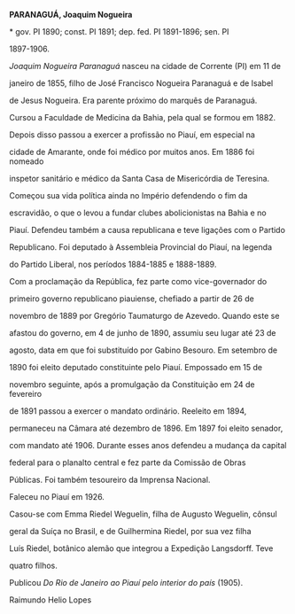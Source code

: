 **PARANAGUÁ, Joaquim Nogueira**



\* gov. PI 1890; const. PI 1891; dep. fed. PI 1891-1896; sen. PI

1897-1906.



*Joaquim Nogueira Paranaguá* nasceu na cidade de Corrente (PI) em 11 de

janeiro de 1855, filho de José Francisco Nogueira Paranaguá e de Isabel

de Jesus Nogueira. Era parente próximo do marquês de Paranaguá.



Cursou a Faculdade de Medicina da Bahia, pela qual se formou em 1882.

Depois disso passou a exercer a profissão no Piauí, em especial na

cidade de Amarante, onde foi médico por muitos anos. Em 1886 foi nomeado

inspetor sanitário e médico da Santa Casa de Misericórdia de Teresina.

Começou sua vida política ainda no Império defendendo o fim da

escravidão, o que o levou a fundar clubes abolicionistas na Bahia e no

Piauí. Defendeu também a causa republicana e teve ligações com o Partido

Republicano. Foi deputado à Assembleia Provincial do Piauí, na legenda

do Partido Liberal, nos períodos 1884-1885 e 1888-1889.



Com a proclamação da República, fez parte como vice-governador do

primeiro governo republicano piauiense, chefiado a partir de 26 de

novembro de 1889 por Gregório Taumaturgo de Azevedo. Quando este se

afastou do governo, em 4 de junho de 1890, assumiu seu lugar até 23 de

agosto, data em que foi substituído por Gabino Besouro. Em setembro de

1890 foi eleito deputado constituinte pelo Piauí. Empossado em 15 de

novembro seguinte, após a promulgação da Constituição em 24 de fevereiro

de 1891 passou a exercer o mandato ordinário. Reeleito em 1894,

permaneceu na Câmara até dezembro de 1896. Em 1897 foi eleito senador,

com mandato até 1906. Durante esses anos defendeu a mudança da capital

federal para o planalto central e fez parte da Comissão de Obras

Públicas. Foi também tesoureiro da Imprensa Nacional.



Faleceu no Piauí em 1926.



Casou-se com Emma Riedel Weguelin, filha de Augusto Weguelin, cônsul

geral da Suíça no Brasil, e de Guilhermina Riedel, por sua vez filha

Luís Riedel, botânico alemão que integrou a Expedição Langsdorff. Teve

quatro filhos.



Publicou *Do Rio de Janeiro ao Piauí pelo interior do país* (1905).



Raimundo Helio Lopes




